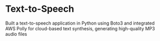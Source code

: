 # Text-to-Speech
Built a text-to-speech application in Python using Boto3 and integrated AWS Polly for cloud-based text synthesis, generating high-quality MP3 audio files
